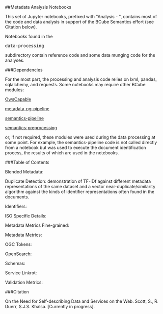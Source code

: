 ##Metadata Analysis Notebooks

This set of Jupyter notebooks, prefixed with "Analysis - ", contains most of the code and data analysis in support of the BCube Semantics effort (see Citation below).

Notebooks found in the <pre>data-processing</pre> subdirectory contain reference code and some data munging code for the analyses. 

###Dependencies

For the most part, the processing and analysis code relies on lxml, pandas, sqlalchemy, and requests. Some notebooks may require other BCube modules:

[OwsCapable](https://github.com/b-cube/OwsCapable)

[metadata-pg-pipeline](https://github.com/b-cube/metadata-pg-pipeline)

[semantics-pipeline](https://github.com/b-cube/semantics_pipeline)

[semantics-preprocessing](https://github.com/b-cube/semantics-preprocessing)

or, if not required, these modules were used during the data processing at some point. For example, the semantics-pipeline code is not called directly from a notebook but was used to execute the document identification process, the results of which are used in the notebooks.

###Table of Contents

Blended Metadata: 

Duplicate Detection: demonstration of TF-IDf against different metadata representations of the same dataset and a vector near-duplicate/similarity algorithm against the kinds of identifier representations often found in the documents.

Identifiers:

ISO Specific Details:

Metadata Metrics Fine-grained:

Metadata Metrics:

OGC Tokens:

OpenSearch:

Schemas:

Service Linkrot:

Validation Metrics:



###Citation

On the Need for Self-describing Data and Services on the Web. Scott, S., R. Duerr, S.J.S. Khalsa. [Currently in progress]. 

